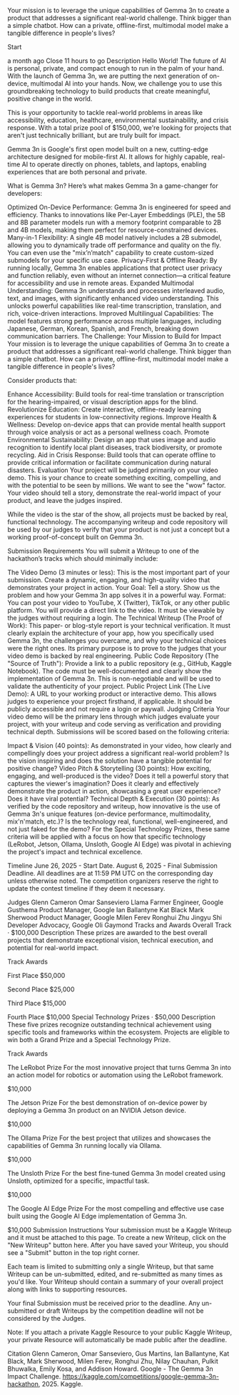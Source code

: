 Your mission is to leverage the unique capabilities of Gemma 3n to create a product that addresses a significant real-world challenge. Think bigger than a simple chatbot. How can a private, offline-first, multimodal model make a tangible difference in people's lives?

Start

a month ago
Close
11 hours to go
Description
Hello World! The future of AI is personal, private, and compact enough to run in the palm of your hand. With the launch of Gemma 3n, we are putting the next generation of on-device, multimodal AI into your hands. Now, we challenge you to use this groundbreaking technology to build products that create meaningful, positive change in the world.

This is your opportunity to tackle real-world problems in areas like accessibility, education, healthcare, environmental sustainability, and crisis response. With a total prize pool of $150,000, we're looking for projects that aren't just technically brilliant, but are truly built for impact.

Gemma 3n is Google's first open model built on a new, cutting-edge architecture designed for mobile-first AI. It allows for highly capable, real-time AI to operate directly on phones, tablets, and laptops, enabling experiences that are both personal and private.

What is Gemma 3n?
Here’s what makes Gemma 3n a game-changer for developers:

Optimized On-Device Performance: Gemma 3n is engineered for speed and efficiency. Thanks to innovations like Per-Layer Embeddings (PLE), the 5B and 8B parameter models run with a memory footprint comparable to 2B and 4B models, making them perfect for resource-constrained devices.
Many-in-1 Flexibility: A single 4B model natively includes a 2B submodel, allowing you to dynamically trade off performance and quality on the fly. You can even use the "mix’n’match" capability to create custom-sized submodels for your specific use case.
Privacy-First & Offline Ready: By running locally, Gemma 3n enables applications that protect user privacy and function reliably, even without an internet connection—a critical feature for accessibility and use in remote areas.
Expanded Multimodal Understanding: Gemma 3n understands and processes interleaved audio, text, and images, with significantly enhanced video understanding. This unlocks powerful capabilities like real-time transcription, translation, and rich, voice-driven interactions.
Improved Multilingual Capabilities: The model features strong performance across multiple languages, including Japanese, German, Korean, Spanish, and French, breaking down communication barriers.
The Challenge: Your Mission to Build for Impact
Your mission is to leverage the unique capabilities of Gemma 3n to create a product that addresses a significant real-world challenge. Think bigger than a simple chatbot. How can a private, offline-first, multimodal model make a tangible difference in people's lives?

Consider products that:

Enhance Accessibility: Build tools for real-time translation or transcription for the hearing-impaired, or visual description apps for the blind.
Revolutionize Education: Create interactive, offline-ready learning experiences for students in low-connectivity regions.
Improve Health & Wellness: Develop on-device apps that can provide mental health support through voice analysis or act as a personal wellness coach.
Promote Environmental Sustainability: Design an app that uses image and audio recognition to identify local plant diseases, track biodiversity, or promote recycling.
Aid in Crisis Response: Build tools that can operate offline to provide critical information or facilitate communication during natural disasters.
Evaluation
Your project will be judged primarily on your video demo. This is your chance to create something exciting, compelling, and with the potential to be seen by millions. We want to see the "wow" factor. Your video should tell a story, demonstrate the real-world impact of your product, and leave the judges inspired.

While the video is the star of the show, all projects must be backed by real, functional technology. The accompanying writeup and code repository will be used by our judges to verify that your product is not just a concept but a working proof-of-concept built on Gemma 3n.

Submission Requirements
You will submit a Writeup to one of the hackathon’s tracks which should minimally include:

The Video Demo (3 minutes or less): This is the most important part of your submission. Create a dynamic, engaging, and high-quality video that demonstrates your project in action.
Your Goal: Tell a story. Show us the problem and how your Gemma 3n app solves it in a powerful way.
Format: You can post your video to YouTube, X (Twitter), TikTok, or any other public platform. You will provide a direct link to the video. It must be viewable by the judges without requiring a login.
The Technical Writeup (The Proof of Work): This paper- or blog-style report is your technical verification. It must clearly explain the architecture of your app, how you specifically used Gemma 3n, the challenges you overcame, and why your technical choices were the right ones. Its primary purpose is to prove to the judges that your video demo is backed by real engineering.
Public Code Repository (The "Source of Truth"): Provide a link to a public repository (e.g., GitHub, Kaggle Notebook). The code must be well-documented and clearly show the implementation of Gemma 3n. This is non-negotiable and will be used to validate the authenticity of your project.
Public Project Link (The Live Demo): A URL to your working product or interactive demo. This allows judges to experience your project firsthand, if applicable. It should be publicly accessible and not require a login or paywall.
Judging Criteria
Your video demo will be the primary lens through which judges evaluate your project, with your writeup and code serving as verification and providing technical depth. Submissions will be scored based on the following criteria:

Impact & Vision (40 points): As demonstrated in your video, how clearly and compellingly does your project address a significant real-world problem? Is the vision inspiring and does the solution have a tangible potential for positive change?
Video Pitch & Storytelling (30 points): How exciting, engaging, and well-produced is the video? Does it tell a powerful story that captures the viewer's imagination? Does it clearly and effectively demonstrate the product in action, showcasing a great user experience? Does it have viral potential?
Technical Depth & Execution (30 points): As verified by the code repository and writeup, how innovative is the use of Gemma 3n's unique features (on-device performance, multimodality, mix'n'match, etc.)? Is the technology real, functional, well-engineered, and not just faked for the demo?
For the Special Technology Prizes, these same criteria will be applied with a focus on how that specific technology (LeRobot, Jetson, Ollama, Unsloth, Google AI Edge) was pivotal in achieving the project's impact and technical excellence.

Timeline
June 26, 2025 - Start Date.
August 6, 2025 - Final Submission Deadline.
All deadlines are at 11:59 PM UTC on the corresponding day unless otherwise noted. The competition organizers reserve the right to update the contest timeline if they deem it necessary.

Judges
Glenn Cameron
Omar Sanseviero
Llama Farmer Engineer, Google
Gusthema
Product Manager, Google
Ian Ballantyne
Kat Black
Mark Sherwood
Product Manager, Google
Milen Ferev
Ronghui Zhu
Jingyu Shi
Developer Advocacy, Google
Oli Gaymond
Tracks and Awards
Overall Track · $100,000
Description
These prizes are awarded to the best overall projects that demonstrate exceptional vision, technical execution, and potential for real-world impact.

Track Awards

First Place
$50,000

Second Place
$25,000

Third Place
$15,000

Fourth Place
$10,000
Special Technology Prizes · $50,000
Description
These five prizes recognize outstanding technical achievement using specific tools and frameworks within the ecosystem. Projects are eligible to win both a Grand Prize and a Special Technology Prize.

Track Awards

The LeRobot Prize
For the most innovative project that turns Gemma 3n into an action model for robotics or automation using the LeRobot framework.

$10,000

The Jetson Prize
For the best demonstration of on-device power by deploying a Gemma 3n product on an NVIDIA Jetson device.

$10,000

The Ollama Prize
For the best project that utilizes and showcases the capabilities of Gemma 3n running locally via Ollama.

$10,000

The Unsloth Prize
For the best fine-tuned Gemma 3n model created using Unsloth, optimized for a specific, impactful task.

$10,000

The Google AI Edge Prize
For the most compelling and effective use case built using the Google AI Edge implementation of Gemma 3n.

$10,000
Submission Instructions
Your submission must be a Kaggle Writeup and it must be attached to this page. To create a new Writeup, click on the "New Writeup" button here. After you have saved your Writeup, you should see a "Submit" button in the top right corner.

Each team is limited to submitting only a single Writeup, but that same Writeup can be un-submitted, edited, and re-submitted as many times as you'd like. Your Writeup should contain a summary of your overall project along with links to supporting resources.

Your final Submission must be received prior to the deadline. Any un-submitted or draft Writeups by the competition deadline will not be considered by the Judges.

Note: If you attach a private Kaggle Resource to your public Kaggle Writeup, your private Resource will automatically be made public after the deadline.

Citation
Glenn Cameron, Omar Sanseviero, Gus Martins, Ian Ballantyne, Kat Black, Mark Sherwood, Milen Ferev, Ronghui Zhu, Nilay Chauhan, Pulkit Bhuwalka, Emily Kosa, and Addison Howard. Google - The Gemma 3n Impact Challenge. https://kaggle.com/competitions/google-gemma-3n-hackathon, 2025. Kaggle.
